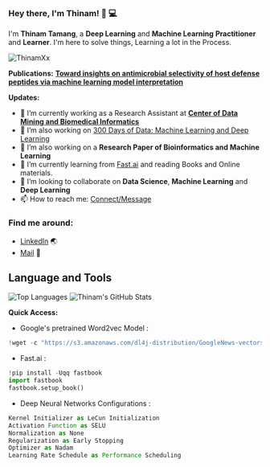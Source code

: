 ### Hey there, I'm __Thinam__! 👋 :computer:

I'm **Thinam Tamang**, a **Deep Learning** and **Machine Learning** **Practitioner** and **Learner**. I'm here to solve things, Learning a lot in the Process.

<p align="left"> <img src="https://komarev.com/ghpvc/?username=ThinamXx" alt="ThinamXx" /> </p>

**Publications:**
[**Toward insights on antimicrobial selectivity of host defense peptides via machine learning model interpretation**](https://doi.org/10.1016/j.ygeno.2021.08.023)  

**Updates:**
- 🔭 I’m currently working as a Research Assistant at [**Center of Data Mining and Biomedical Informatics**](https://mt.mahidol.ac.th/en/departments/center-of-data-mining-and-biomedical-informatics-2/)
- 🔭 I’m also working on [300 Days of Data: Machine Learning and Deep Learning](https://github.com/ThinamXx/300Days__MachineLearningDeepLearning.git)
- 🔭 I’m also working on a **Research Paper of Bioinformatics and Machine Learning**
- 🌱 I’m currently learning from [Fast.ai](https://course.fast.ai/#) and reading Books and Online materials.
- 👯 I’m looking to collaborate on **Data Science**, **Machine Learning** and **Deep Learning**
- 📫 How to reach me: [Connect/Message](https://www.linkedin.com/in/thinam-tamang-3b12831a2/)


### Find me around:
- [LinkedIn](https://www.linkedin.com/in/thinam-tamang-3b12831a2/) :earth_asia:
- [Mail](https://www.linkedin.com/in/thinam-tamang-3b12831a2/) :email:

## **Language and Tools**

![Top Languages](https://github-readme-stats.vercel.app/api/top-langs/?username=ThinamXx&theme=radical)
![Thinam's GitHub Stats](https://github-readme-stats.vercel.app/api?username=ThinamXx&hide=prs,issues,contribs?username=ThinamXx&count_private=true?username=ThinamXx&show_icons=true&theme=radical)

**Quick Access:**
- Google's pretrained Word2vec Model :

```javascript
!wget -c "https://s3.amazonaws.com/dl4j-distribution/GoogleNews-vectors-negative300.bin.gz"
```

- Fast.ai : 

```python
!pip install -Uqq fastbook
import fastbook
fastbook.setup_book()
```

- Deep Neural Networks Configurations : 

```javascript
Kernel Initializer as LeCun Initialization 
Activation Function as SELU 
Normalization as None 
Regularization as Early Stopping 
Optimizer as Nadam 
Learning Rate Schedule as Performance Scheduling
```

<!--
**ThinamXx/ThinamXx** is a ✨ _special_ ✨ repository because its `README.md` (this file) appears on your GitHub profile.

Here are some ideas to get you started:
- 🔭 I’m currently working as a Developer Internship at [**Information and Language Processing Research Lab**](https://ilprl.ku.edu.np/)
- 🔭 I’m currently working on ...
- 🌱 I’m currently learning ...
- 👯 I’m looking to collaborate on ...
- 🤔 I’m looking for help with ...
- 💬 Ask me about ...
- 📫 How to reach me: ...
- 😄 Pronouns: ...
- ⚡ Fun fact: ...
-->
